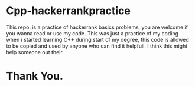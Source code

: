 # Cpp-hackerrankpractice
This repo. is a practice of hackerrank basics problems, you are welcome if you wanna read or use my code.
This was just a practice of my coding when i started learning C++ during start of my degree, this code is allowed to be copied and used by anyone who can find it helpfull.
I think this might help someone out their.

# Thank You.
